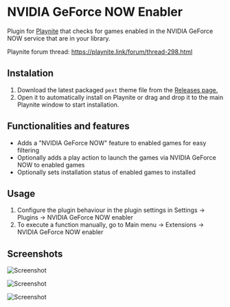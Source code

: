 # NVIDIA GeForce NOW Enabler
Plugin for [Playnite](https://github.com/JosefNemec/Playnite) that checks for games enabled in the NVIDIA GeForce NOW service that are in your library.

Playnite forum thread: https://playnite.link/forum/thread-298.html

## Instalation 
1. Download the latest packaged `pext` theme file from the [Releases page.](https://github.com/darklinkpower/PlaynitePlugin-NVIDIAGeForceNowEnabler/releases/latest)
2. Open it to automatically install on Playnite or drag and drop it to the main Playnite window to start installation.

## Functionalities and features
- Adds a "NVIDIA GeForce NOW" feature to enabled games for easy filtering
- Optionally adds a play action to launch the games via NVIDIA GeForce NOW to enabled games
- Optionally sets installation status of enabled games to installed
  
## Usage
1. Configure the plugin behaviour in the plugin settings in Settings -> Plugins -> NVIDIA GeForce NOW enabler
2. To execute a function manually, go to Main menu -> Extensions -> NVIDIA GeForce NOW enabler

## Screenshots
![Screenshot](https://i.imgur.com/NWvwHVp.png)

![Screenshot](https://i.imgur.com/GmI1QIp.png)

![Screenshot](https://i.imgur.com/fOkZ6XC.png)
